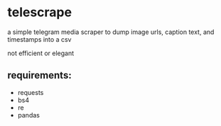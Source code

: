 # telescrape
a simple telegram media scraper to dump image urls, caption text, and timestamps into a csv

not efficient or elegant

## requirements:
* requests
* bs4
* re
* pandas
